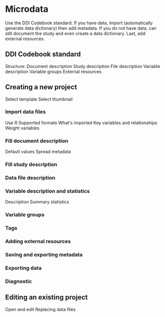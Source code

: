 # Microdata

Use the DDI Codebook standard.
If you have data, import (automatically generate data dictionary) then add metadata. 
If you do not have data, can still document the study and even create a data dictionary.
Last, add external resources.

## DDI Codebook standard

Structure:
Document description
Study description
File description
Variable description
Variable groups
External resources

## Creating a new project
Select template
Select thumbnail

### Import data files
Use R
Supported formats
What's imported
Key variables and relationships
Weight variables

### Fill document description 
Default values
Spread metadata

### Fill study description

### Data file description

### Variable description and statistics
Description
Summary statistics

### Variable groups

### Tags

### Adding external resources

### Saving and exporting metadata

### Exporting data

### Diagnostic


## Editing an existing project

Open and edit
Replacing data files



